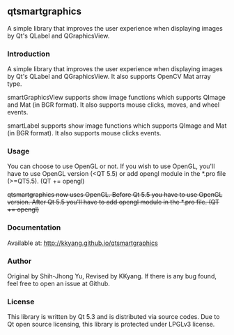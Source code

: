 ## qtsmartgraphics

A simple library that improves the user experience when displaying images by Qt's QLabel and QGraphicsView.

### Introduction

A simple library that improves the user experience when displaying images by Qt's QLabel and QGraphicsView. It also supports OpenCV Mat array type.

smartGraphicsView supports show image functions which supports QImage and Mat (in BGR format). It also supports mouse clicks, moves, and wheel events.

smartLabel supports show image functions which supports QImage and Mat (in BGR format). It also supports mouse clicks events.

### Usage

You can choose to use OpenGL or not. If you wish to use OpenGL, you'll have to use OpenGL version (<QT 5.5) or add opengl module in the *.pro file (>=QT5.5). (QT += opengl)

~~qtsmartgraphics now uses OpenGL. Before Qt 5.5 you have to use OpenGL version. After Qt 5.5 you'll have to add opengl module in the *.pro file. (QT += opengl)~~

### Documentation

Available at: http://kkyang.github.io/qtsmartgraphics

### Author

Original by Shih-Jhong Yu, Revised by KKyang. If there is any bug found, feel free to open an issue at Github.

### License

This library is written by Qt 5.3 and is distributed via source codes. Due to Qt open source licensing, this library is protected under LPGLv3 license.
